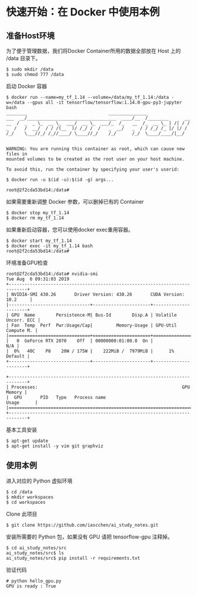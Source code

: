 # 快速开始：在 Docker 中使用本例

## 准备Host环境

为了便于管理数据，我们将Docker Container所用的数据全部放在 Host 上的 /data 目录下。

    $ sudo mkdir /data
    $ sudo chmod 777 /data

启动 Docker 容器

    $ docker run --name=my_tf_1.14 --volume=/data/my_tf_1.14:/data -w=/data --gpus all -it tensorflow/tensorflow:1.14.0-gpu-py3-jupyter bash
    ________                               _______________
    ___  __/__________________________________  ____/__  /________      __
    __  /  _  _ \_  __ \_  ___/  __ \_  ___/_  /_   __  /_  __ \_ | /| / /
    _  /   /  __/  / / /(__  )/ /_/ /  /   _  __/   _  / / /_/ /_ |/ |/ /
    /_/    \___//_/ /_//____/ \____//_/    /_/      /_/  \____/____/|__/
    
    
    WARNING: You are running this container as root, which can cause new files in
    mounted volumes to be created as the root user on your host machine.
    
    To avoid this, run the container by specifying your user's userid:
    
    $ docker run -u $(id -u):$(id -g) args...
    
    root@2f2cda53bd14:/data#

如果需要重新调整 Docker 参数，可以删掉已有的 Container

    $ docker stop my_tf_1.14
    $ docker rm my_tf_1.14

如果重新启动容器，您可以使用docker exec重用容器。

    $ docker start my_tf_1.14
    $ docker exec -it my_tf_1.14 bash
    root@2f2cda53bd14:/data#

环境准备GPU检查

    root@2f2cda53bd14:/data# nvidia-smi
    Tue Aug  6 09:31:03 2019
    +-----------------------------------------------------------------------------+
    | NVIDIA-SMI 430.26       Driver Version: 430.26       CUDA Version: 10.2     |
    |-------------------------------+----------------------+----------------------+
    | GPU  Name        Persistence-M| Bus-Id        Disp.A | Volatile Uncorr. ECC |
    | Fan  Temp  Perf  Pwr:Usage/Cap|         Memory-Usage | GPU-Util  Compute M. |
    |===============================+======================+======================|
    |   0  GeForce RTX 2070    Off  | 00000000:01:00.0  On |                  N/A |
    |  0%   40C    P8    20W / 175W |    222MiB /  7979MiB |      1%      Default |
    +-------------------------------+----------------------+----------------------+
    
    +-----------------------------------------------------------------------------+
    | Processes:                                                       GPU Memory |
    |  GPU       PID   Type   Process name                             Usage      |
    |=============================================================================|
    +-----------------------------------------------------------------------------+

基本工具安装

    $ apt-get update
    $ apt-get install -y vim git graphviz

## 使用本例

进入对应的 Python 虚拟环境

    $ cd /data
    $ mkdir workspaces
    $ cd workspaces

Clone 此项目

    $ git clone https://github.com/iascchen/ai_study_notes.git
    
安装所需要的 Python 包，如果没有 GPU 请把 tensorflow-gpu 注释掉。
    
    $ cd ai_study_notes/src
    ai_study_notes/src$ ls
    ai_study_notes/src$ pip install -r requirements.txt
    
验证代码

    # python hello_gpu.py
    GPU is ready : True
    